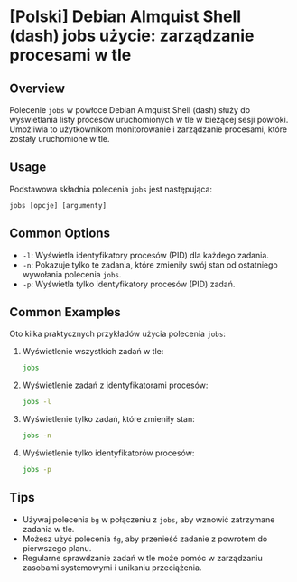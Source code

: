 # [Polski] Debian Almquist Shell (dash) jobs użycie: zarządzanie procesami w tle

## Overview
Polecenie `jobs` w powłoce Debian Almquist Shell (dash) służy do wyświetlania listy procesów uruchomionych w tle w bieżącej sesji powłoki. Umożliwia to użytkownikom monitorowanie i zarządzanie procesami, które zostały uruchomione w tle.

## Usage
Podstawowa składnia polecenia `jobs` jest następująca:

```
jobs [opcje] [argumenty]
```

## Common Options
- `-l`: Wyświetla identyfikatory procesów (PID) dla każdego zadania.
- `-n`: Pokazuje tylko te zadania, które zmieniły swój stan od ostatniego wywołania polecenia `jobs`.
- `-p`: Wyświetla tylko identyfikatory procesów (PID) zadań.

## Common Examples
Oto kilka praktycznych przykładów użycia polecenia `jobs`:

1. Wyświetlenie wszystkich zadań w tle:
   ```sh
   jobs
   ```

2. Wyświetlenie zadań z identyfikatorami procesów:
   ```sh
   jobs -l
   ```

3. Wyświetlenie tylko zadań, które zmieniły stan:
   ```sh
   jobs -n
   ```

4. Wyświetlenie tylko identyfikatorów procesów:
   ```sh
   jobs -p
   ```

## Tips
- Używaj polecenia `bg` w połączeniu z `jobs`, aby wznowić zatrzymane zadania w tle.
- Możesz użyć polecenia `fg`, aby przenieść zadanie z powrotem do pierwszego planu.
- Regularne sprawdzanie zadań w tle może pomóc w zarządzaniu zasobami systemowymi i unikaniu przeciążenia.
